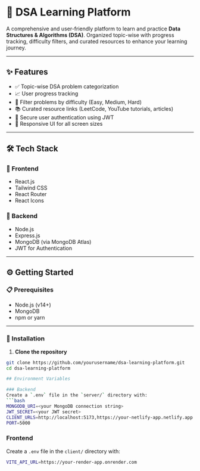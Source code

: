 # 🚀 DSA Learning Platform

A comprehensive and user-friendly platform to learn and practice **Data Structures & Algorithms (DSA)**. Organized topic-wise with progress tracking, difficulty filters, and curated resources to enhance your learning journey.

---

## ✨ Features

- ✅ Topic-wise DSA problem categorization  
- 📈 User progress tracking  
- 🎯 Filter problems by difficulty (Easy, Medium, Hard)  
- 📚 Curated resource links (LeetCode, YouTube tutorials, articles)  
- 🔐 Secure user authentication using JWT  
- 📱 Responsive UI for all screen sizes  

---

## 🛠️ Tech Stack

### 🔹 Frontend
- React.js  
- Tailwind CSS  
- React Router  
- React Icons  

### 🔹 Backend
- Node.js  
- Express.js  
- MongoDB (via MongoDB Atlas)  
- JWT for Authentication  

---

## ⚙️ Getting Started

### 📋 Prerequisites

- Node.js (v14+)
- MongoDB
- npm or yarn

---

### 🧩 Installation

1. **Clone the repository**
```bash
git clone https://github.com/yourusername/dsa-learning-platform.git
cd dsa-learning-platform

## Environment Variables

### Backend
Create a `.env` file in the `server/` directory with:
```bash
MONGODB_URI=<your MongoDB connection string>
JWT_SECRET=<your JWT secret>
CLIENT_URLS=http://localhost:5173,https://your-netlify-app.netlify.app
PORT=5000
```

### Frontend
Create a `.env` file in the `client/` directory with:
```bash
VITE_API_URL=https://your-render-app.onrender.com
```
